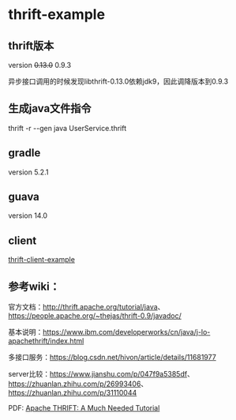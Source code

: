 # thrift-example
## thrift版本
version ~~0.13.0~~ 0.9.3

异步接口调用的时候发现libthrift-0.13.0依赖jdk9，因此调降版本到0.9.3

## 生成java文件指令
thrift -r --gen java UserService.thrift

## gradle
version 5.2.1

## guava
version 14.0

## client
[thrift-client-example](https://github.com/hjinjsj/thrift-client-example)

## 参考wiki：
官方文档：<http://thrift.apache.org/tutorial/java>、<https://people.apache.org/~thejas/thrift-0.9/javadoc/>

基本说明：<https://www.ibm.com/developerworks/cn/java/j-lo-apachethrift/index.html>

多接口服务：<https://blog.csdn.net/hivon/article/details/11681977>

server比较：<https://www.jianshu.com/p/047f9a5385df>、<https://zhuanlan.zhihu.com/p/26993406>、<https://zhuanlan.zhihu.com/p/31110044>

PDF: [Apache THRIFT: A Much Needed Tutorial](./docs/thrift_BSD_08_2013.8-18.pdf)